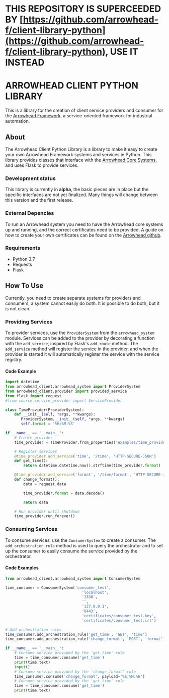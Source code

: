 # THIS REPOSITORY IS SUPERCEEDED BY [https://github.com/arrowhead-f/client-library-python](https://github.com/arrowhead-f/client-library-python), USE IT INSTEAD

# ARROWHEAD CLIENT PYTHON LIBRARY
This is a library for the creation of client service providers and consumer for the [Arrowhead Framework](www.arrowhead.eu), a service-oriented framework for industrial automation.

## About
The Arrowhead Client Python Library is a library to make it easy to create your own Arrowhead Framework systems and services in Python.
This library provides classes that interface with the [Arrowhead Core Systems](https://github.com/arrowhead-f/core-java-spring), and uses Flask to provide services.

### Development status
This library is currently in **alpha**, the basic pieces are in place but the specific interfaces are not yet finalized.
Many things will change between this version and the first release.

### External Depencies
To run an Arrowhead system you need to have the Arrowhead core systems up and running, and the correct certificates need to be provided.
A guide on how to create your own certificates can be found on the [Arrowhead github](https://github.com/arrowhead-f/core-java-spring/blob/master/documentation/certificates/create_client_certificate.pdf).

### Requirements
 - Python 3.7
 - Requests
 - Flask

## How To Use
Currently, you need to create separate systems for providers and consumers, a system cannot easily do both.
It is possible to do both, but it is not clean.

### Providing Services
To provider services, use the `ProviderSystem` from the `arrowhead_system` module.
Services can be added to the provider by decorating a function with the `add_service`, inspired by Flask's `add_route` method.
The `add_service` method will register the service in the provider, and when the provider is started it will automatically register the service with the service registry.

#### Code Example
```python
import datetime
from arrowhead_client.arrowhead_system import ProviderSystem
from arrowhead_client.provider import provided_service
from flask import request
#from source.service_provider import ServiceProvider

class TimeProvider(ProviderSystem):
    def __init__(self, *args, **kwargs):
       ProviderSystem.__init__(self, *args, **kwargs)
       self.format = '%H:%M:%S'

if __name__ == '__main__':
    # Create provider
    time_provider = TimeProvider.from_properties('examples/time_provider.properties')

    # Register services
    @time_provider.add_service('time', '/time', 'HTTP-SECURE-JSON')
    def get_time():
        return datetime.datetime.now().strftime(time_provider.format)

    @time_provider.add_service('format', '/time/format', 'HTTP-SECURE-JSON', ['POST'])
    def change_format():
        data = request.data

        time_provider.format = data.decode()

        return data

    # Run provider until shutdown
    time_provider.run_forever()
```

### Consuming Services
To consume services, use the `ConsumerSystem` to create a consumer.
The `add_orchestration_rule` method is used to query the orchestrator and to set up the consumer to easily consume the service provided by the orchestrator.

#### Code Examples
```python
from arrowhead_client.arrowhead_system import ConsumerSystem

time_consumer = ConsumerSystem('consumer_test',
                                  'localhost',
                                  '1338',
                                  '',
                                  '127.0.0.1',
                                  '8443',
                                  'certificates/consumer_test.key',
                                  'certificates/consumer_test.crt')

# Add orchestration rules
time_consumer.add_orchestration_rule('get_time', 'GET', 'time')
time_consumer.add_orchestration_rule('change_format', 'POST', 'format')

if __name__ == '__main__':
    # Consume service provided by the 'get_time' rule
    time = time_consumer.consume('get_time')
    print(time.text)
    input()
    # Consume service provided by the 'change_format' rule
    time_consumer.consume('change_format', payload='%S:%M:%H')
    # Consume service provided by the 'get_time' rule
    time = time_consumer.consume('get_time')
    print(time.text)
```

